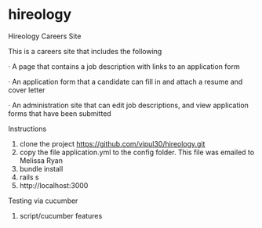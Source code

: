 # hireology
Hireology Careers Site

 This is a careers site that includes the following
 
·      A page that contains a job description with links to an application form

·      An application form that a candidate can fill in and attach a resume and cover letter

·      An administration site that can edit job descriptions, and view application forms that have been submitted

Instructions
1. clone the project https://github.com/vipul30/hireology.git
2. copy the file application.yml to the config folder.  This file was emailed to Melissa Ryan
3. bundle install
4. rails s
5. http://localhost:3000

Testing via cucumber

1. script/cucumber features


 

